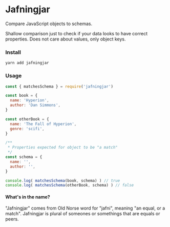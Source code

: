 # Jafningjar

Compare JavaScript objects to schemas.

Shallow comparison just to check if your data looks to have correct properties. Does not care about values, only object keys.

### Install

`yarn add jafningjar`

### Usage


```javascript
const { matchesSchema } = require('jafningjar')

const book = {
  name: 'Hyperion',
  author: 'Dan Simmons',
}

const otherBook = {
  name: 'The Fall of Hyperion',
  genre: 'scifi',
}

/**
 * Properties expected for object to be "a match"
 */
const schema = {
  name: '',
  author: '',
}

console.log( matchesSchema(book, schema) ) // true
console.log( matchesSchema(otherBook, schema) ) // false

```

#### What's in the name?

"Jafningjar" comes from Old Norse word for "jafni", meaning "an equal, or a match". Jafningjar is plural of someones or somethings that are equals or peers.